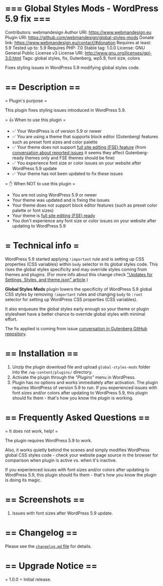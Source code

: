 # === Global Styles Mods - WordPress 5.9 fix ===
Contributors:      webmandesign
Author URI:        https://www.webmandesign.eu
Plugin URI:        https://github.com/webmandesign/global-styles-mods
Donate link:       https://www.webmandesign.eu/contact/#donation
Requires at least: 5.9
Tested up to:      5.9
Requires PHP:      7.0
Stable tag:        1.0.0
License:           GNU General Public License v3
License URI:       http://www.gnu.org/licenses/gpl-3.0.html
Tags:              global styles, fix, Gutenberg, wp5.9, font size, colors

Fixes styling issues in WordPress 5.9 modifying global styles code.


# == Description ==

= Plugin's purpose =

This plugin fixes styling issues introduced in WordPress 5.9.

= 👍 When to use this plugin =

- ✅ Your WordPress is of version 5.9 or newer
- ✅ You are using a theme that supports block editor (Gutenberg) features such as preset font sizes and color palette
- ✅ Your theme does not support [full site editing (FSE) feature](https://wordpress.org/news/2022/01/josephine/) (from [conversation about reported issues](https://github.com/WordPress/gutenberg/issues/38252) it seems they affect Gutenberg-ready themes only and FSE themes should be fine)
- ✅ You experience font size or color issues on your website after WordPress 5.9 update
- ✅ Your theme has not been updated to fix these issues

= ✋ When NOT to use this plugin =

- You are not using WordPress 5.9 or newer
- Your theme was updated and is fixing the issues
- Your theme does not support block editor features (such as preset color palette or font sizes)
- Your theme is [full site editing (FSE) ready](https://wordpress.org/news/2022/01/josephine/)
- You don't experience any font size or color issues on your website after updating to WordPress 5.9

# = Technical info =

WordPress 5.9 started applying `!important` rule and is setting up CSS properties (CSS variables) within `body` selector in its global styles code. This rises the global styles specificity and may override styles coming from themes and plugins. (For more info about this change check ["Updates for Settings, Styles, and theme.json" article](https://make.wordpress.org/core/2022/01/08/updates-for-settings-styles-and-theme-json/#changes-to-the-global-stylesheet).)

**Global Styles Mods** plugin lowers the specificity of WordPress 5.9 global CSS styles by removing `!important` rules and changing `body` to `:root` selector for setting up WordPress CSS properties (CSS variables).

It also enqueues the global styles early enough so your theme or plugin stylesheet have a better chance to override global styles with minimal effort.

The fix applied is coming from issue [conversation in Gutenberg GitHub repository](https://github.com/WordPress/gutenberg/issues/38252#issuecomment-1024348024).


# == Installation ==

1. Unzip the plugin download file and upload `global-styles-mods` folder into the `/wp-content/plugins/` directory.
2. Activate the plugin through the *"Plugins"* menu in WordPress.
3. Plugin has no options and works immediately after activation. The plugin requires WordPress of version 5.9 to run. If you experienced issues with font sizes and/or colors after updating to WordPress 5.9, this plugin should fix them - that's how you know the plugin is working.


# == Frequently Asked Questions ==

= It does not work, help! =

The plugin requires WordPress 5.9 to work.

Also, it works quietly behind the scenes and simply modifies WordPress global CSS styles code - check your website page source in the browser for comparison when plugin is active vs. when it's inactive.

If you experienced issues with font sizes and/or colors after updating to WordPress 5.9, this plugin should fix them - that's how you know the plugin is doing its magic.


# == Screenshots ==

1. Issues with font sizes after WordPress 5.9 update.


# == Changelog ==

Please see the [`changelog.md` file](https://github.com/webmandesign/global-styles-mods/blob/master/changelog.md) for details.


# == Upgrade Notice ==

= 1.0.0 =
Initial release.
